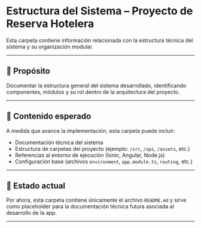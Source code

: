 # Estructura del Sistema – Proyecto de Reserva Hotelera

Esta carpeta contiene información relacionada con la estructura técnica del sistema y su organización modular.

---

## 🧩 Propósito

Documentar la estructura general del sistema desarrollado, identificando componentes, módulos y su rol dentro de la arquitectura del proyecto.

---

## 🔧 Contenido esperado

A medida que avance la implementación, esta carpeta puede incluir:

- Documentación técnica del sistema
- Estructura de carpetas del proyecto (ejemplo: `/src`, `/api`, `/assets`, etc.)
- Referencias al entorno de ejecución (Ionic, Angular, Node.js)
- Configuración base (archivos `environment`, `app.module.ts`, `routing`, etc.)

---

## 📁 Estado actual

Por ahora, esta carpeta contiene únicamente el archivo `README.md` y sirve como placeholder para la documentación técnica futura asociada al desarrollo de la app.

---
